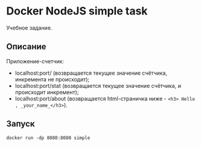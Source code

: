 # Docker NodeJS simple task

Учебное задание.

## Описание
Приложение-счетчик:
* localhost:port/ (возвращается текущее значение счётчика, инкремента не происходит);
* localhost:port/stat (возвращается текущее значение счётчика, и происходит инкремент);
* localhost:port/about (возвращается html-страничка ниже - `<h3> Hello , _your_name_</h3>`).

## Запуск
```
docker run -dp 8080:8080 simple
```


